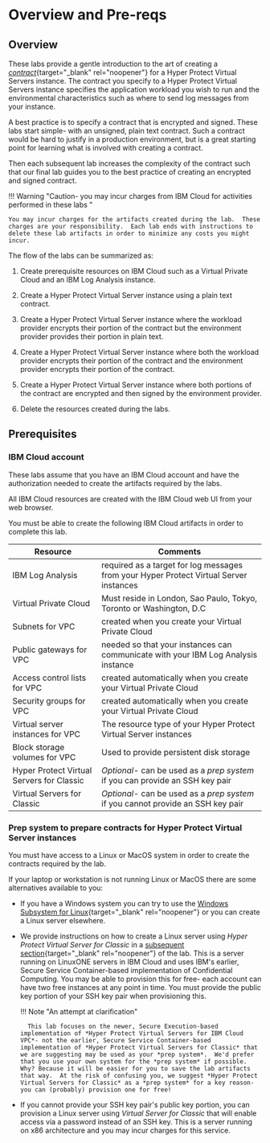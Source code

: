 # Overview and Pre-reqs

## Overview

These labs provide a gentle introduction to the art of creating a [*contract*](https://cloud.ibm.com/docs/vpc?topic=vpc-about-contract_se&interface=ui){target="_blank" rel="noopener"} for a Hyper Protect Virtual Servers instance. The contract you specify to a Hyper Protect Virtual Servers instance specifies the application workload you wish to run and the environmental characteristics such as where to send log messages from your instance.

A best practice is to specify a contract that is encrypted and signed.  These labs start simple-  with an unsigned, plain text contract.  Such a contract would be hard to justify in a production environment, but is a great starting point for learning what is involved with creating a contract.

Then each subsequent lab increases the complexity of the contract such that our final lab guides you to the best practice of creating an encrypted and signed contract.

!!! Warning "Caution- you may incur charges from IBM Cloud for activities performed in these labs "

    You may incur charges for the artifacts created during the lab.  These charges are your responsibility.  Each lab ends with instructions to delete these lab artifacts in order to minimize any costs you might incur.

The flow of the labs can be summarized as:

1. Create prerequisite resources on IBM Cloud such as a Virtual Private Cloud and an IBM Log Analysis instance.

2. Create a Hyper Protect Virtual Server instance using a plain text contract.

3. Create a Hyper Protect Virtual Server instance where the workload provider encrypts their portion of the contract but the environment provider provides their portion in plain text.

4. Create a Hyper Protect Virtual Server instance where both the workload provider encrypts their portion of the contract and the environment provider encrypts their portion of the contract.

5. Create a Hyper Protect Virtual Server instance where both portions of the contract are encrypted and then signed by the environment provider.

6. Delete the resources created during the labs.


## Prerequisites

### IBM Cloud account 

These labs assume that you have an IBM Cloud account and have the authorization needed to create the artifacts required by the labs.

All IBM Cloud resources are created with the IBM Cloud web UI from your web browser.

You must be able to create the following IBM Cloud artifacts in order to complete this lab.


| Resource | Comments |
|---|---|
| IBM Log Analysis | required as a target for log messages from your Hyper Protect Virtual Server instances |
| Virtual Private Cloud | Must reside in London, Sao Paulo, Tokyo, Toronto or Washington, D.C |
| Subnets for VPC | created when you create your Virtual Private Cloud |
| Public gateways for VPC | needed so that your instances can communicate with your IBM Log Analysis instance |
| Access control lists for VPC | created automatically when you create your Virtual Private Cloud |
| Security groups for VPC | created automatically when you create your Virtual Private Cloud |
| Virtual server instances for VPC | The resource type of your Hyper Protect Virtual Server instances |
| Block storage volumes for VPC | Used to provide persistent disk storage |
| Hyper Protect Virtual Servers for Classic | *Optional*- can be used as a _prep system_ if you can provide an SSH key pair |
| Virtual Servers for Classic | *Optional*- can be used as a _prep system_ if you cannot provide an SSH key pair |

### Prep system to prepare contracts for Hyper Protect Virtual Server instances

You must have access to a Linux or MacOS system in order to create the contracts required by the lab.

If your laptop or workstation is not running Linux or MacOS there are some alternatives available to you:

* If you have a Windows system you can try to use the [Windows Subsystem for Linux](https://learn.microsoft.com/en-us/windows/wsl/){target="_blank" rel="noopener"} or you can create a Linux server elsewhere. 

* We provide instructions on how to create a Linux server using *Hyper Protect Virtual Server for Classic* in a [subsequent section](./prepsystem){target="_blank" rel="noopener"} of the lab. This is a server running on LinuxONE servers in IBM Cloud and uses IBM's earlier, Secure Service Container-based implementation of Confidential Computing.  You may be able to provision this for free- each account can have two free instances at any point in time. You must provide the public key portion of your SSH key pair when provisioning this. 

    !!! Note "An attempt at clarification"

        This lab focuses on the newer, Secure Execution-based implementation of *Hyper Protect Virtual Servers for IBM Cloud VPC*- not the earlier, Secure Service Container-based implementation of *Hyper Protect Virtual Servers for Classic* that we are suggesting may be used as your *prep system*.  We'd prefer that you use your own system for the *prep system* if possible.  Why? Because it will be easier for you to save the lab artifacts that way.  At the risk of confusing you, we suggest *Hyper Protect Virtual Servers for Classic* as a *prep system* for a key reason-  you can (probably) provision one for free! 

* If you cannot provide your SSH key pair's public key portion, you can provision a Linux server using *Virtual Server for Classic* that will enable access via a password instead of an SSH key.  This is a server running on x86 architecture and you may incur charges for this service.



